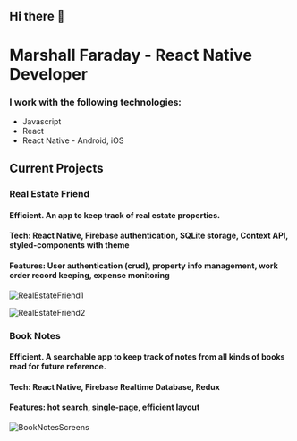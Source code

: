 

## Hi there 👋


# Marshall Faraday - React Native Developer


### I work with the following technologies:

* Javascript
* React
* React Native - Android, iOS

## Current Projects

### Real Estate Friend

#### Efficient. An app to keep track of real estate properties.

#### Tech: React Native, Firebase authentication, SQLite storage, Context API, styled-components with theme

#### Features: User authentication (crud), property info management, work order record keeping, expense monitoring

![RealEstateFriend1](https://user-images.githubusercontent.com/57548521/118368106-6545c280-b56f-11eb-9c35-bb2d7aaf9b59.png)

![RealEstateFriend2](https://user-images.githubusercontent.com/57548521/118368109-67a81c80-b56f-11eb-9a30-ac674d40d5b5.png)

### Book Notes

#### Efficient. A searchable app to keep track of notes from all kinds of books read for future reference.

#### Tech: React Native, Firebase Realtime Database, Redux

#### Features: hot search, single-page, efficient layout

![BookNotesScreens](https://user-images.githubusercontent.com/57548521/115157731-e1281a00-a058-11eb-8e53-24bdebbc3bab.png)



